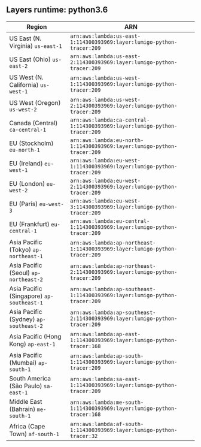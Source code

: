 Layers runtime: python3.6
----
| Region | ARN |
| --- | --- |
|US East (N. Virginia)  `us-east-1`|`arn:aws:lambda:us-east-1:114300393969:layer:lumigo-python-tracer:209`|
|US East (Ohio)  `us-east-2`|`arn:aws:lambda:us-east-2:114300393969:layer:lumigo-python-tracer:209`|
|US West (N. California)  `us-west-1`|`arn:aws:lambda:us-west-1:114300393969:layer:lumigo-python-tracer:209`|
|US West (Oregon)  `us-west-2`|`arn:aws:lambda:us-west-2:114300393969:layer:lumigo-python-tracer:209`|
|Canada (Central)  `ca-central-1`|`arn:aws:lambda:ca-central-1:114300393969:layer:lumigo-python-tracer:209`|
|EU (Stockholm)  `eu-north-1`|`arn:aws:lambda:eu-north-1:114300393969:layer:lumigo-python-tracer:209`|
|EU (Ireland)  `eu-west-1`|`arn:aws:lambda:eu-west-1:114300393969:layer:lumigo-python-tracer:209`|
|EU (London)  `eu-west-2`|`arn:aws:lambda:eu-west-2:114300393969:layer:lumigo-python-tracer:209`|
|EU (Paris)  `eu-west-3`|`arn:aws:lambda:eu-west-3:114300393969:layer:lumigo-python-tracer:209`|
|EU (Frankfurt)  `eu-central-1`|`arn:aws:lambda:eu-central-1:114300393969:layer:lumigo-python-tracer:209`|
|Asia Pacific (Tokyo)  `ap-northeast-1`|`arn:aws:lambda:ap-northeast-1:114300393969:layer:lumigo-python-tracer:209`|
|Asia Pacific (Seoul)  `ap-northeast-2`|`arn:aws:lambda:ap-northeast-2:114300393969:layer:lumigo-python-tracer:209`|
|Asia Pacific (Singapore)  `ap-southeast-1`|`arn:aws:lambda:ap-southeast-1:114300393969:layer:lumigo-python-tracer:209`|
|Asia Pacific (Sydney)  `ap-southeast-2`|`arn:aws:lambda:ap-southeast-2:114300393969:layer:lumigo-python-tracer:209`|
|Asia Pacific (Hong Kong)  `ap-east-1`|`arn:aws:lambda:ap-east-1:114300393969:layer:lumigo-python-tracer:168`|
|Asia Pacific (Mumbai)  `ap-south-1`|`arn:aws:lambda:ap-south-1:114300393969:layer:lumigo-python-tracer:209`|
|South America (São Paulo)  `sa-east-1`|`arn:aws:lambda:sa-east-1:114300393969:layer:lumigo-python-tracer:209`|
|Middle East (Bahrain)  `me-south-1`|`arn:aws:lambda:me-south-1:114300393969:layer:lumigo-python-tracer:168`|
|Africa (Cape Town)  `af-south-1`|`arn:aws:lambda:af-south-1:114300393969:layer:lumigo-python-tracer:32`|
